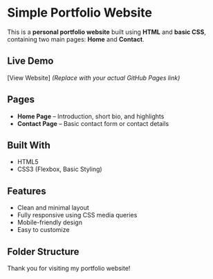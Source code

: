 # Simple Portfolio Website

This is a **personal portfolio website** built using **HTML** and **basic CSS**, containing two main pages: **Home** and **Contact**.

## Live Demo
[View Website]
*(Replace with your actual GitHub Pages link)*

## Pages
- **Home Page** – Introduction, short bio, and highlights  
- **Contact Page** – Basic contact form or contact details

##  Built With
- HTML5  
- CSS3 (Flexbox, Basic Styling)

## Features
- Clean and minimal layout  
- Fully responsive using CSS media queries  
- Mobile-friendly design  
- Easy to customize

## Folder Structure

Thank you for visiting my portfolio website! 
